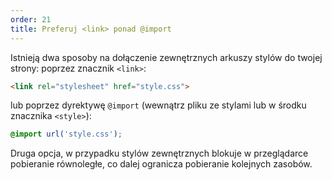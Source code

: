 ```yaml
---
order: 21
title: Preferuj <link> ponad @import
---
```


Istnieją dwa sposoby na dołączenie zewnętrznych arkuszy stylów do twojej strony: poprzez znacznik `<link>`:

```html
<link rel="stylesheet" href="style.css">
```

lub poprzez dyrektywę `@import` (wewnątrz pliku ze stylami lub w środku znacznika `<style>`):

```css
@import url('style.css');
```

Druga opcja, w przypadku stylów zewnętrznych blokuje w przeglądarce pobieranie równoległe, co dalej ogranicza pobieranie kolejnych zasobów.
